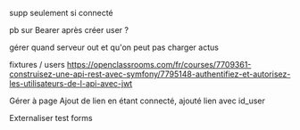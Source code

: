 supp seulement si connecté


pb sur Bearer après créer user ?


gérer quand serveur out et qu'on peut pas charger actus


fixtures / users https://openclassrooms.com/fr/courses/7709361-construisez-une-api-rest-avec-symfony/7795148-authentifiez-et-autorisez-les-utilisateurs-de-l-api-avec-jwt


Gérer à page Ajout de lien en étant connecté, ajouté lien avec id_user

Externaliser test forms